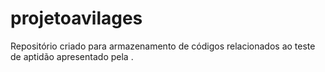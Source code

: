 # projetoavilages
 Repositório criado para armazenamento de códigos relacionados ao teste de aptidão apresentado pela .
